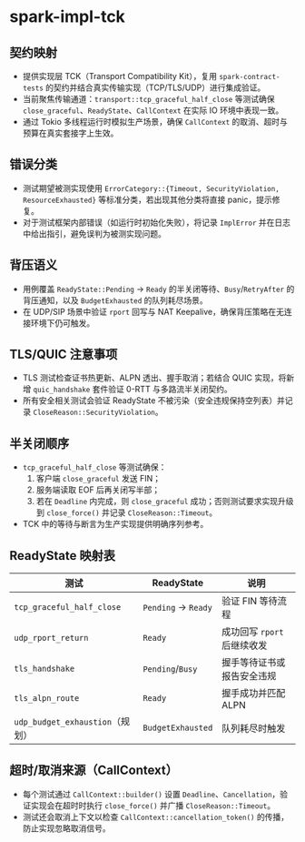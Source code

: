 # spark-impl-tck

## 契约映射
- 提供实现层 TCK（Transport Compatibility Kit），复用 `spark-contract-tests` 的契约并结合真实传输实现（TCP/TLS/UDP）进行集成验证。
- 当前聚焦传输通道：`transport::tcp_graceful_half_close` 等测试确保 `close_graceful`、`ReadyState`、`CallContext` 在实际 IO 环境中表现一致。
- 通过 Tokio 多线程运行时模拟生产场景，确保 `CallContext` 的取消、超时与预算在真实套接字上生效。

## 错误分类
- 测试期望被测实现使用 `ErrorCategory::{Timeout, SecurityViolation, ResourceExhausted}` 等标准分类，若出现其他分类将直接 panic，提示修复。
- 对于测试框架内部错误（如运行时初始化失败），将记录 `ImplError` 并在日志中给出指引，避免误判为被测实现问题。

## 背压语义
- 用例覆盖 `ReadyState::Pending` → `Ready` 的半关闭等待、`Busy`/`RetryAfter` 的背压通知，以及 `BudgetExhausted` 的队列耗尽场景。
- 在 UDP/SIP 场景中验证 `rport` 回写与 NAT Keepalive，确保背压策略在无连接环境下仍可触发。

## TLS/QUIC 注意事项
- TLS 测试检查证书热更新、ALPN 透出、握手取消；若结合 QUIC 实现，将新增 `quic_handshake` 套件验证 0-RTT 与多路流半关闭契约。
- 所有安全相关测试会验证 ReadyState 不被污染（安全违规保持空列表）并记录 `CloseReason::SecurityViolation`。

## 半关闭顺序
- `tcp_graceful_half_close` 等测试确保：
  1. 客户端 `close_graceful` 发送 FIN；
  2. 服务端读取 EOF 后再关闭写半部；
  3. 若在 `Deadline` 内完成，则 `close_graceful` 成功；否则测试要求实现升级到 `close_force()` 并记录 `CloseReason::Timeout`。
- TCK 中的等待与断言为生产实现提供明确序列参考。

## ReadyState 映射表
| 测试 | ReadyState | 说明 |
| --- | --- | --- |
| `tcp_graceful_half_close` | `Pending` → `Ready` | 验证 FIN 等待流程 |
| `udp_rport_return` | `Ready` | 成功回写 `rport` 后继续收发 |
| `tls_handshake` | `Pending`/`Busy` | 握手等待证书或报告安全违规 |
| `tls_alpn_route` | `Ready` | 握手成功并匹配 ALPN |
| `udp_budget_exhaustion`（规划） | `BudgetExhausted` | 队列耗尽时触发 |

## 超时/取消来源（CallContext）
- 每个测试通过 `CallContext::builder()` 设置 `Deadline`、`Cancellation`，验证实现会在超时时执行 `close_force()` 并广播 `CloseReason::Timeout`。
- 测试还会取消上下文以检查 `CallContext::cancellation_token()` 的传播，防止实现忽略取消信号。
